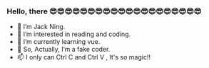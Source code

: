 ### Hello, there 😎😎😎😎😎😎😎😎😎😎😎😎😎😎😎😎😎😎😎😎
- 👋 I’m Jack Ning.
- 👀 I’m interested in reading and coding.
- 🌱 I’m currently learning vue.
- 💞️ So, Actually, I’m a fake coder.
- 📫 I only can Ctrl C and Ctrl V , It's so magic!!

<!---
jack-ningtz/jack-ningtz is a ✨ special ✨ repository because its `README.md` (this file) appears on your GitHub profile.
You can click the Preview link to take a look at your changes.
--->
